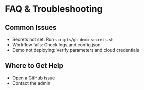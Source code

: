 # FAQ & Troubleshooting

## Common Issues
- Secrets not set: Run `scripts/gh-demo-secrets.sh`
- Workflow fails: Check logs and config.json
- Demo not deploying: Verify parameters and cloud credentials

## Where to Get Help
- Open a GitHub issue
- Contact the admin
